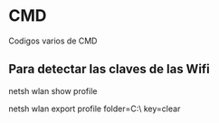 # CMD
Codigos varios de CMD

## Para detectar las claves de las Wifi

netsh wlan show profile

netsh wlan export profile folder=C:\ key=clear


